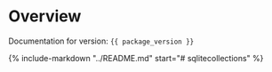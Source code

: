 # Overview

Documentation for version: `{{ package_version }}`

{%
  include-markdown "../README.md"
  start="# sqlitecollections"
%}
